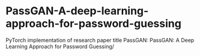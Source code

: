 # PassGAN-A-deep-learning-approach-for-password-guessing
PyTorch implementation of research paper title PassGAN: PassGAN: A Deep Learning Approach for Password Guessing/
